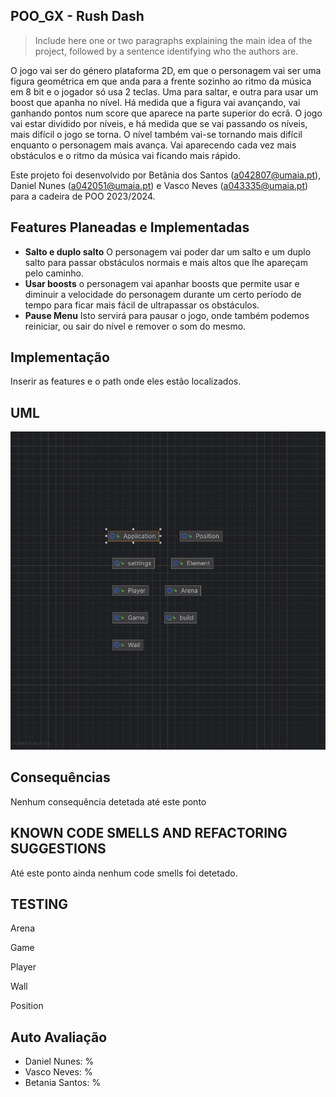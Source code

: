 ## POO_GX - Rush Dash

> Include here one or two paragraphs explaining the main idea of the project, followed by a sentence identifying who the authors are.

O jogo vai ser do género plataforma 2D, em que o personagem vai ser uma figura geométrica em que anda para a frente sozinho ao ritmo da música em 8 bit e o jogador só usa 2 teclas. Uma para saltar, e outra para usar um boost que apanha no nível. 
Há medida que a figura vai avançando, vai ganhando pontos num score que aparece na parte superior do ecrã.
O jogo vai estar dividido por níveis, e há medida que se vai passando os níveis, mais difícil o jogo se torna.
O nível também vai-se tornando mais difícil enquanto o personagem mais avança. Vai aparecendo cada vez mais obstáculos e o ritmo da música vai ficando mais rápido.

Este projeto foi desenvolvido por Betânia dos Santos (a042807@umaia.pt), Daniel Nunes (a042051@umaia.pt) e Vasco Neves (a043335@umaia.pt) para a cadeira de POO 2023/2024.

## Features Planeadas e Implementadas

- **Salto e duplo salto** O personagem vai poder dar um salto e um duplo salto para passar obstáculos normais e mais altos que lhe apareçam pelo caminho.
- **Usar boosts** o personagem vai apanhar boosts que permite usar e diminuir a velocidade do personagem durante um certo período de tempo para ficar mais fácil de ultrapassar os obstáculos.
- **Pause Menu** Isto servirá para pausar o jogo, onde também podemos reiniciar, ou sair do nível e remover o som do mesmo.


## Implementação

Inserir as features e o path onde eles estão localizados.

## UML

![UML](https://github.com/nevesvasco/TBG02/blob/main/Docks/UML.png)

## Consequências

Nenhum consequência detetada até este ponto

## KNOWN CODE SMELLS AND REFACTORING SUGGESTIONS

Até este ponto ainda nenhum code smells foi detetado.

## TESTING

Arena

Game

Player

Wall 

Position 

## Auto Avaliação

- Daniel Nunes: %
- Vasco Neves: %
- Betania Santos: %
